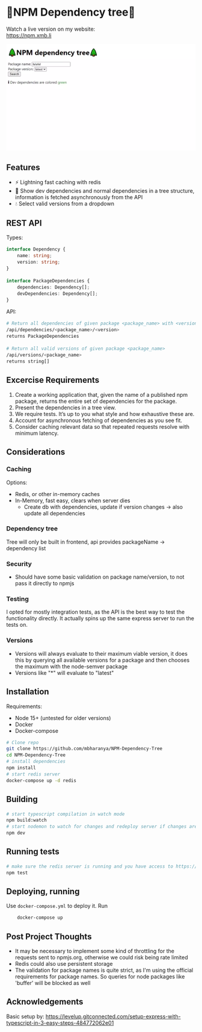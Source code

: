 # 🌲NPM Dependency tree🌲
Watch a live version on my website:  
https://npm.xmb.li

![](animated.webp)

## Features
- ⚡ Lightning fast caching with redis
- 🌲 Show dev dependencies and normal dependencies in a tree structure, information is fetched asynchronously from the API
- 💧 Select valid versions from a dropdown


## REST API
Types:
```ts
interface Dependency {
    name: string;
    version: string;
}

interface PackageDependencies {
    dependencies: Dependency[];
    devDependencies: Dependency[];
}
```
API:
```bash
# Return all dependencies of given package <package_name> with <version>
/api/dependencies/<package_name>/<version>
returns PackageDependencies

# Return all valid versions of given package <package_name>
/api/versions/<package_name>
returns string[]
```

## Excercise Requirements
1. Create a working application that, given the name of a published npm package, returns
the entire set of dependencies for the package.
2. Present the dependencies in a tree view.
3. We require tests. It’s up to you what style and how exhaustive these are.
4. Account for asynchronous fetching of dependencies as you see fit.
5. Consider caching relevant data so that repeated requests resolve with minimum latency.

## Considerations
### Caching
Options:
- Redis, or other in-memory caches
- In-Memory, fast easy, clears when server dies
    - Create db with dependencies, update if version changes -> also update all dependencies

### Dependency tree
Tree will only be built in frontend, api provides packageName -> dependency list
### Security
- Should have some basic validation on package name/version, to not pass it directly to npmjs

### Testing
I opted for mostly integration tests, as the API is the best way to test the functionality directly. It actually spins up the same express server to run the tests on.

### Versions
- Versions will always evaluate to their maximum viable version, it does this by querying all available versions for a package and then chooses the maximum with the node-semver package
- Versions like "*" will evaluate to "latest"

## Installation

Requirements:
- Node 15+ (untested for older versions)
- Docker
- Docker-compose

```bash
# Clone repo
git clone https://github.com/mbharanya/NPM-Dependency-Tree
cd NPM-Dependency-Tree
# install dependencies
npm install
# start redis server
docker-compose up -d redis
```

## Building
```bash
# start typescript compilation in watch mode
npm build:watch
# start nodemon to watch for changes and redeploy server if changes are detected
npm dev
```

## Running tests
```bash
# make sure the redis server is running and you have access to https://npmjs.org
npm test
```
## Deploying, running
Use `docker-compose.yml` to deploy it.
Run
```bash
    docker-compose up
```


## Post Project Thoughts
- It may be necessary to implement some kind of throttling for the requests sent to npmjs.org, otherwise we could risk being rate limited
- Redis could also use persistent storage
- The validation for package names is quite strict, as I'm using the official requirements for package names. So queries for node packages like 'buffer' will be blocked as well

## Acknowledgements
Basic setup by:
https://levelup.gitconnected.com/setup-express-with-typescript-in-3-easy-steps-484772062e01